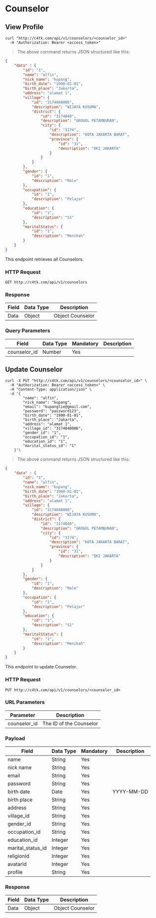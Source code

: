 
# Counselor

## View Profile

```shell
curl "http://c4tk.com/api/v1/counselors/<counselor_id>"
  -H "Authorization: Bearer <access_token>"
```

> The above command returns JSON structured like this:

```json
{
	"data" : {
        "id": "1",
		"name": "alfin",
        "nick_name": "kupang",
		"birth_date": "1990-01-01",
		"birth_place": "Jakarta",
		"address": "alamat 1",
		"village": {
			"id": "3174040006",
			"description": "WIJAYA KUSUMA",
			"district": {
				"id": "3174040",
				"description": "GROGOL PETAMBURAN",
				"city": {
					"id": "3174",
					"description": "KOTA JAKARTA BARAT",
					"province": {
						"id": "31",
						"description": "DKI JAKARTA"
					}
				}
			}
		},
		"gender": {
			"id": "1",
			"description": "Male"
		},
		"occupation": {
			"id": "1",
			"description": "Pelajar"
		},
		"education": {
			"id": "1",
			"description": "S1"
		},
		"maritalStatus": {
			"id": "1",
			"description": "Menikah"
		}
	}
}
```

This endpoint retrieves all Counselors.

### HTTP Request

`GET http://c4tk.com/api/v1/counselors`



### Response

Field | Data Type | Description
--------- | ------- | -----------
Data | Object | Object Counselor



### Query Parameters

Field | Data Type | Mandatory | Description
--------- | ------- | -------- | -----------
counselor_id | Number | Yes |




## Update Counselor


```shell
curl -X PUT "http://c4tk.com/api/v1/counselors/<counselor_id>" \
  -H "Authorization: Bearer <access_token>" \
  -H "Content-Type: application/json" \ 
  -d '{
		"name": "alfin",
        "nick_name": "kupang",
		"email": "kupanglie@gmail.com",
		"password": "password123",
		"birth_date": "1990-01-01",
		"birth_place": "Jakarta",
		"address": "alamat 1",
		"village_id": "3174040006",
		"gender_id": "1",
		"occupation_id": "1",
		"education_id": "1",
		"marital_status_id": "1"
  	}'\
```


> The above command returns JSON structured like this:

```json
{
	"data" : {
		"id": "1",
		"name": "alfin",
		"nick_name": "kupang",
		"birth_date": "1990-01-01",
		"birth_place": "Jakarta",
		"address": "alamat 1",
		"village": {
			"id": "3174040006",
			"description": "WIJAYA KUSUMA",
			"district": {
				"id": "3174040",
				"description": "GROGOL PETAMBURAN",
				"city": {
					"id": "3174",
					"description": "KOTA JAKARTA BARAT",
					"province": {
						"id": "31",
						"description": "DKI JAKARTA"
					}
				}
			}
		},
		"gender": {
			"id": "1",
			"description": "Male"
		},
		"occupation": {
			"id": "1",
			"description": "Pelajar"
		},
		"education": {
			"id": "1",
			"description": "S1"
		},
		"maritalStatus": {
			"id": "1",
			"description": "Menikah"
		}
	}
}
```

This endpoint to update Counselor.

### HTTP Request

`PUT http://c4tk.com/api/v1/counselors/<counselor_id>`


### URL Parameters

Parameter | Description
--------- | -----------
counselor_id | The ID of the Counselor



### Payload

Field | Data Type | Mandatory | Description
--------- | ------- | -------- | -----------
name | String | Yes | 
nick name | String | Yes | 
email | String | Yes | 
password | String | Yes | 
birth date | Date | Yes | YYYY-MM-DD
birth place | String | Yes | 
address | String | Yes | 
village_id | String | Yes |
gender_id | String | Yes | 
occupation_id | String | Yes |
education_id | Integer | Yes | 
marital_status_id | Integer | Yes | 
religionId | Integer | Yes |
avatarId | Integer | Yes |
profile | String | Yes |



### Response

Field | Data Type | Description
--------- | ------- | -----------
Data | Object | Object Counselor
